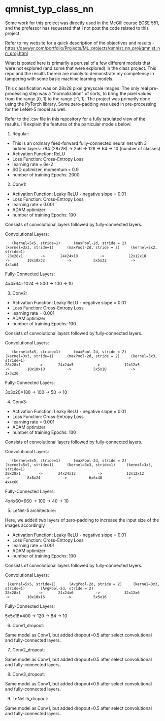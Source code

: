 # qmnist_typ_class_nn

Some work for this project was directly used in the McGill course ECSE 551, and the professor has requested that I not post the code related to this project. 

Refer to my website for a quick description of the objectives and results - https://davwyr.com/portfolio/Projects/ML_projects/qmnist_nn_proj/qmnist_nn_proj.html

What is posted here is primarily a perusal of a few different models that were not explored (and some that were explored) in the class project.
This repo and the results therein are mainly to demonstrate my competency in tampering with some basic machine learning models. 

This classification was on 28x28 pixel greyscale images. The only real pre-processing step was a "normalization" of sorts, to bring 
the pixel values from the range [0, 1] to the range [-1, 1]. The project was primarily done using the PyTorch library. Some zero-padding
was used in pre-processing for the LeNet-5 model as well.

Refer to the .csv file in this repository for a fully tabulated view of the results. I'll explain the features of the particular models below:

1. Regular:

  - This is an ordinary feed-forward fully-connected neural net with 3 hidden layers: 784 (28x28) -> 256 -> 128 -> 64 -> 10 (number of classes)
  - Activation Function: ReLU
  - Loss Function: Cross-Entropy Loss
  - learning rate = 6e-2
  - SGD optimizer, momentum = 0.9
  - number of training Epochs: 2000

2. Conv1:

  - Activation Function: Leaky ReLU - negative slope = 0.01
  - Loss Function: Cross-Entropy Loss
  - learning rate = 0.001
  - ADAM optimizer
  - number of training Epochs: 100

  Consists of convolutional layers followed by fully-connected layers.
  
  Convolutional Layers:
      
       (kernel=5x5, stride=1)      (maxPool-2d, stride = 2)     (kernel=3x3, stride=1)      (maxPool-2d, stride = 2)     (kernel=2x2, stride=1)
     28x28x1        ->       24x24x10          ->           12x12x10          ->        10x10x32          ->          5x5x32           ->        4x4x64
  
  Fully-Connected Layers:
  
  4x4x64=1024    ->    500   ->    100    ->    10

3. Conv2:

  - Activation Function: Leaky ReLU - negative slope = 0.01
  - Loss Function: Cross-Entropy Loss
  - learning rate = 0.001
  - ADAM optimizer
  - number of training Epochs: 100

  Consists of convolutional layers followed by fully-connected layers.
  
  Convolutional Layers:
       
       (kernel=5x5, stride=1)      (maxPool-2d, stride = 2)     (kernel=3x3, stride=1)      (maxPool-2d, stride = 2)     (kernel=3x3, stride=1)
    28x28x1        ->       24x24x5          ->           12x12x5          ->        10x10x10          ->          5x5x10           ->        3x3x20
  
  Fully-Connected Layers:
  
  3x3x20=180    ->    100   ->    50    ->    10

4. Conv3:

  - Activation Function: Leaky ReLU - negative slope = 0.01
  - Loss Function: Cross-Entropy Loss
  - learning rate = 0.001
  - ADAM optimizer
  - number of training Epochs: 100

  Consists of convolutional layers followed by fully-connected layers.
  
  Convolutional Layers:
       
       (kernel=5x5, stride=1)      (maxPool-2d, stride = 2)     (kernel=5x5, stride=1)      (kernel=3x3, stride=1)     (kernel=3x3, stride=1)
    28x28x1        ->       24x24x12          ->           12x12x12          ->        8x8x24          ->          6x6x48           ->        4x4x60
  
  Fully-Connected Layers:
  
  4x4x60=960    ->    100   ->    40    ->    10

5. LeNet-5 architecture:

Here, we added two layers of zero-padding to increase the input size of the images accordingly

  - Activation Function: Leaky ReLU - negative slope = 0.01
  - Loss Function: Cross-Entropy Loss
  - learning rate = 0.001
  - ADAM optimizer
  - number of training Epochs: 100

  Consists of convolutional layers followed by fully-connected layers.
  
  Convolutional Layers:
   
     (kernel=5x5, stride=1)      (AvgPool-2d, stride = 2)     (kernel=3x3, stride=1)       (AvgPool-2d, stride = 2)     
    28x28x1        ->       24x24x6          ->           12x12x6          ->        10x10x16          ->          5x5x16
  
  Fully-Connected Layers:
  
  5x5x16=400    ->    120   ->    84    ->    10

6. Conv1_dropout:

  Same model as Conv1, but added dropout=0.5 after select convolutional and fully-connected layers.

  
7. Conv2_dropout:

  Same model as Conv1, but added dropout=0.5 after select convolutional and fully-connected layers.

8. Conv3_dropout:

  Same model as Conv1, but added dropout=0.5 after select convolutional and fully-connected layers.

9. LeNet-5_dropout:

  Same model as Conv1, but added dropout=0.5 after select convolutional and fully-connected layers.
